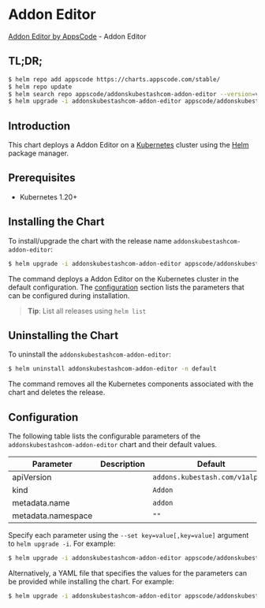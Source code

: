 # Addon Editor

[Addon Editor by AppsCode](https://appscode.com) - Addon Editor

## TL;DR;

```bash
$ helm repo add appscode https://charts.appscode.com/stable/
$ helm repo update
$ helm search repo appscode/addonskubestashcom-addon-editor --version=v0.20.0
$ helm upgrade -i addonskubestashcom-addon-editor appscode/addonskubestashcom-addon-editor -n default --create-namespace --version=v0.20.0
```

## Introduction

This chart deploys a Addon Editor on a [Kubernetes](http://kubernetes.io) cluster using the [Helm](https://helm.sh) package manager.

## Prerequisites

- Kubernetes 1.20+

## Installing the Chart

To install/upgrade the chart with the release name `addonskubestashcom-addon-editor`:

```bash
$ helm upgrade -i addonskubestashcom-addon-editor appscode/addonskubestashcom-addon-editor -n default --create-namespace --version=v0.20.0
```

The command deploys a Addon Editor on the Kubernetes cluster in the default configuration. The [configuration](#configuration) section lists the parameters that can be configured during installation.

> **Tip**: List all releases using `helm list`

## Uninstalling the Chart

To uninstall the `addonskubestashcom-addon-editor`:

```bash
$ helm uninstall addonskubestashcom-addon-editor -n default
```

The command removes all the Kubernetes components associated with the chart and deletes the release.

## Configuration

The following table lists the configurable parameters of the `addonskubestashcom-addon-editor` chart and their default values.

|     Parameter      | Description |                  Default                   |
|--------------------|-------------|--------------------------------------------|
| apiVersion         |             | <code>addons.kubestash.com/v1alpha1</code> |
| kind               |             | <code>Addon</code>                         |
| metadata.name      |             | <code>addon</code>                         |
| metadata.namespace |             | <code>""</code>                            |


Specify each parameter using the `--set key=value[,key=value]` argument to `helm upgrade -i`. For example:

```bash
$ helm upgrade -i addonskubestashcom-addon-editor appscode/addonskubestashcom-addon-editor -n default --create-namespace --version=v0.20.0 --set apiVersion=addons.kubestash.com/v1alpha1
```

Alternatively, a YAML file that specifies the values for the parameters can be provided while
installing the chart. For example:

```bash
$ helm upgrade -i addonskubestashcom-addon-editor appscode/addonskubestashcom-addon-editor -n default --create-namespace --version=v0.20.0 --values values.yaml
```
